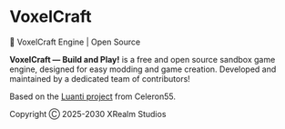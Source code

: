 # VoxelCraft
🦊 VoxelCraft Engine | Open Source

**VoxelCraft — Build and Play!** is a free and open source sandbox game engine, designed for easy modding and game creation. Developed and maintained by a dedicated team of contributors!

Based on the [Luanti project](https://github.com/minetest) from Celeron55.

Copyright Ⓒ 2025-2030 XRealm Studios
